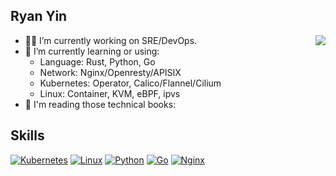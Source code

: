 ## Ryan Yin

<a href="https://github.com/anuraghazra/github-readme-stats">
  <img align="right" src="https://github-readme-stats.vercel.app/api?username=ryan4yin&show_icons=true&hide_border=false&icon_color=ffb90f&title_color=586069&count_private=true&include_all_commits=true" />
</a>

- 👨‍💻 I’m currently working on SRE/DevOps.
- 🌱 I’m currently learning or using:
  - Language: Rust, Python, Go
  - Network: Nginx/Openresty/APISIX
  - Kubernetes: Operator, Calico/Flannel/Cilium
  - Linux: Container, KVM, eBPF, ipvs
- 📖 I'm reading those technical books:

## Skills 

[![Kubernetes](https://img.shields.io/badge/kubernetes-%23326ce5.svg?style=for-the-badge&logo=kubernetes&logoColor=white)](https://github.com/kubernetes/kubernetes)
[![Linux](https://img.shields.io/badge/Linux-FCC624?style=for-the-badge&logo=linux&logoColor=black)](https://github.com/torvalds/linux)
[![Python](https://img.shields.io/badge/python-%2314354C.svg?style=for-the-badge&logo=python&logoColor=white)](https://github.com/python/cpython)
[![Go](https://img.shields.io/badge/go-%2300ADD8.svg?style=for-the-badge&logo=go&logoColor=white)](https://github.com/golang/go)
[![Nginx](https://img.shields.io/badge/nginx-%23009639.svg?style=for-the-badge&logo=nginx&logoColor=white)](https://github.com/nginx/nginx)
